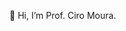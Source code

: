 👋 Hi, I’m Prof. Ciro Moura.
<!--
- 👀 I’m interested in ...
- 🌱 I’m currently learning ...
- 💞️ I’m looking to collaborate on ...
- 📫 How to reach me ...
-->
<!---
profciro/profciro is a ✨ special ✨ repository because its `README.md` (this file) appears on your GitHub profile.
You can click the Preview link to take a look at your changes.
--->
